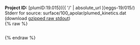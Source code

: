 **Project ID:** [plumID:19.015]({{ '/' | absolute_url }}eggs-19/015/)  
Stderr for source:  surface/100_apolar/plumed_kinetics.dat   
(download [gzipped raw stdout](plumed_kinetics.dat.plumed_master.stdout.txt.gz))  
{% raw %}
<pre>
</pre>
{% endraw %}
